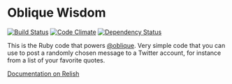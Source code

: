 # Oblique Wisdom

[![Build Status](https://secure.travis-ci.org/mattgillooly/oblique.png?branch=master)](http://travis-ci.org/mattgillooly/oblique) [![Code Climate](https://codeclimate.com/badge.png)](https://codeclimate.com/github/mattgillooly/oblique) [![Dependency Status](https://gemnasium.com/mattgillooly/oblique.png)](https://gemnasium.com/mattgillooly/oblique)

This is the Ruby code that powers [@oblique](http://twitter.com/oblique).  Very simple code that you can use to post a randomly chosen message to a Twitter account, for instance from a list of your favorite quotes.

[Documentation on Relish](https://www.relishapp.com/mattgillooly/oblique/docs)
